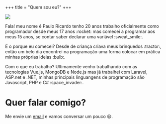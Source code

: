 +++
    title = "Quem sou eu?"
+++

<img src="https://avatars2.githubusercontent.com/u/20542050?s=400&u=dd2cda94b9fd4c62cb15be6d7dc4e33d211bee33&v=4" 
    class="profile image"/>

<p>
Fala! meu nome é Paulo Ricardo tenho 20 anos trabalho oficialmente como programador desde meus 17 anos :rocket: mas comecei a programar aos meus 15 anos, se contar saber declarar uma variável :sweat_smile:.
</p>

<p>
E o porque eu comecei? Desde de criança criava meus brinquedos :tractor:, então um belo dia encontrei na programação uma forma colocar em prática minhas próprias ideias :bulb:.
</p>

<p>
Com o que eu trabalho? Ultimamente venho trabalhando com as tecnologias Vue.js, MongoDB e Node.js mas já trabalhei com Laravel, ASP.net e .NET, minhas principais linguangens de programação são Javascript, PHP e C# :space_invader:.

# Quer falar comigo?
Me envie um <a href="maito:pauloricardodsn@gmail.com">email</a> e vamos conversar um pouco :smiley:.